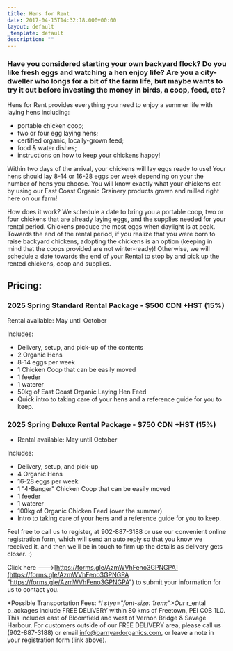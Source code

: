 ```yaml
---
title: Hens for Rent
date: 2017-04-15T14:32:18.000+00:00
layout: default
_template: default
description: ""
---
```


### Have you considered starting your own backyard flock? Do you like fresh eggs and watching a hen enjoy life? Are you a city-dweller who longs for a bit of the farm life, but maybe wants to try it out before investing the money in birds, a coop, feed, etc?

Hens for Rent provides everything you need to enjoy a summer life with laying hens including:

- portable chicken coop;
- two or four egg laying hens;
- certified organic, locally-grown feed;
- food & water dishes;
- instructions on how to keep your chickens happy!

Within two days of the arrival, your chickens will lay eggs ready to use! Your hens should lay 8-14 or 16-28 eggs per week depending on your the number of hens you choose. You will know exactly what your chickens eat by using our East Coast Organic Grainery products grown and milled right here on our farm!

How does it work? We schedule a date to bring you a portable coop, two or four chickens that are already laying eggs, and the supplies needed for your rental period. Chickens produce the most eggs when daylight is at peak. Towards the end of the rental period, if you realize that you were born to raise backyard chickens, adopting the chickens is an option (keeping in mind that the coops provided are not winter-ready)! Otherwise, we will schedule a date towards the end of your Rental to stop by and pick up the rented chickens, coop and supplies.

## Pricing:

### 2025 Spring Standard Rental Package - $500 CDN +HST (15%)

Rental available: May until October

Includes:

- Delivery, setup, and pick-up of the contents
- 2 Organic Hens
- 8-14 eggs per week
- 1 Chicken Coop that can be easily moved
- 1 feeder
- 1 waterer
- 50kg of East Coast Organic Laying Hen Feed
- Quick intro to taking care of your hens and a reference guide for you to keep.

### 2025 Spring Deluxe Rental Package - $750 CDN +HST (15%)

- Rental available: May until October

Includes:

- Delivery, setup, and pick-up
- 4 Organic Hens
- 16-28 eggs per week
- 1 "4-Banger" Chicken Coop that can be easily moved
- 1 feeder
- 1 waterer
- 100kg of Organic Chicken Feed (over the summer)
- Intro to taking care of your hens and a reference guide for you to keep.

Feel free to call us to register, at 902-887-3188 or use our convenient online registration form, which will send an auto reply so that you know we received it, and then we'll be in touch to firm up the details as delivery gets closer. :)

Click here --->[https://forms.gle/AzmWVhFeno3GPNGPA](https://forms.gle/AzmWVhFeno3GPNGPA "https://forms.gle/AzmWVhFeno3GPNGPA") to submit your information for us to contact you.

\*Possible Transportation Fees: _\*i stye="font-size: 1rem;">Our_ r_ental p_ackages include FREE DELIVERY within 80 kms of Freetown, PEI C0B 1L0. This includes east of Bloomfield and west of Vernon Bridge & Savage Harbour. For customers outside of our FREE DELIVERY area, please call us (902-887-3188) or email [info@barnyardorganics.com](mailto:info@barnyardorganics.com), or leave a note in your registration form (link above).
